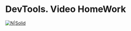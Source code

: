 # DevTools. Video HomeWork

[![N|Solid](https://cbte.ru/wp-content/uploads/2018/08/video-znachok.png)](https://www.youtube.com/watch?v=Aem8ytJTExo)
